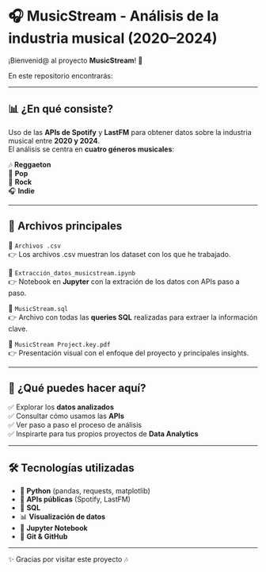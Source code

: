 # 🎧 MusicStream - Análisis de la industria musical (2020–2024)

¡Bienvenid@ al proyecto **MusicStream**! 🚀

En este repositorio encontrarás: 

---

## 📊 ¿En qué consiste?

Uso de las **APIs de Spotify** y **LastFM** para obtener datos sobre la industria musical entre **2020 y 2024**.  
El análisis se centra en **cuatro géneros musicales**:

🎶 **Reggaeton**  
🎤 **Pop**  
🎸 **Rock**  
🎧 **Indie**

---

## 📂 Archivos principales

🔹 `Archivos .csv`  
👉 Los archivos .csv muestran los dataset con los que he trabajado.

🔹 `Extracción_datos_musicstream.ipynb`  
👉 Notebook en **Jupyter** con la extración de los datos con APIs paso a paso.

🔹 `MusicStream.sql`  
👉 Archivo con todas las **queries SQL** realizadas para extraer la información clave.

🔹 `MusicStream Project.key.pdf`  
👉 Presentación visual con el enfoque del proyecto y principales insights.

---

## 📌 ¿Qué puedes hacer aquí?

✅ Explorar los **datos analizados**  
✅ Consultar cómo usamos las **APIs**  
✅ Ver paso a paso el proceso de análisis  
✅ Inspirarte para tus propios proyectos de **Data Analytics**

---

## 🛠️ Tecnologías utilizadas

- 🐍 **Python** (pandas, requests, matplotlib)
- 🧠 **APIs públicas** (Spotify, LastFM)
- 🧮 **SQL**
- 📊 **Visualización de datos**
- 📓 **Jupyter Notebook**
- 💾 **Git & GitHub**

---


✨ Gracias por visitar este proyecto 🎶




